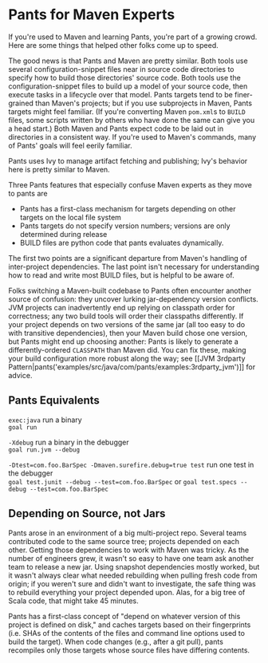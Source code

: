 Pants for Maven Experts
=======================

If you're used to Maven and learning Pants, you're part of a growing
crowd. Here are some things that helped other folks come up to speed.

The good news is that Pants and Maven are pretty similar. Both tools use
several configuration-snippet files near in source code directories to
specify how to build those directories' source code. Both tools use the
configuration-snippet files to build up a model of your source code,
then execute tasks in a lifecycle over that model. Pants targets tend to
be finer-grained than Maven's projects; but if you use subprojects in
Maven, Pants targets might feel familiar. (If you're converting Maven
`pom.xml`s to `BUILD` files, <a pantsref="setup_mvn2pants">some scripts written by others who
have done the same</a> can give you a head start.)
Both Maven and Pants expect code to be laid out in directories in a consistent way. If you're used
to Maven's commands, many of Pants' goals will feel eerily familiar.

Pants uses Ivy to manage artifact fetching and publishing; Ivy's
behavior here is pretty similar to Maven.

Three Pants features that especially confuse Maven experts as they move
to pants are

-   Pants has a first-class mechanism for targets depending on other
    targets on the local file system
-   Pants targets do not specify version numbers; versions are only
    determined during release
-   BUILD files are python code that pants evaluates dynamically.

The first two points are a significant departure from Maven's handling
of inter-project dependencies. The last point isn't necessary for
understanding how to read and write most BUILD files, but is helpful to
be aware of.

Folks switching a Maven-built codebase to Pants often encounter another
source of confusion: they uncover lurking jar-dependency version
conflicts. JVM projects can inadvertently end up relying on classpath
order for correctness; any two build tools will order their classpaths
differently. If your project depends on two versions of the same jar
(all too easy to do with transitive dependencies), then your Maven build
chose one version, but Pants might end up choosing another: Pants is
likely to generate a differently-ordered `CLASSPATH` than Maven did. You
can fix these, making your build configuration more robust along the
way; see
[[JVM 3rdparty Pattern|pants('examples/src/java/com/pants/examples:3rdparty_jvm')]]
for advice.

Pants Equivalents
-----------------

`exec:java` run a binary<br>
`goal run`

`-Xdebug` run a binary in the debugger<br>
`goal run.jvm --debug`

`-Dtest=com.foo.BarSpec -Dmaven.surefire.debug=true test` run one test in the debugger<br>
`goal test.junit --debug --test=com.foo.BarSpec` or
`goal test.specs --debug --test=com.foo.BarSpec`

Depending on Source, not Jars
-----------------------------

Pants arose in an environment of a big multi-project repo. Several teams
contributed code to the same source tree; projects depended on each
other. Getting those dependencies to work with Maven was tricky. As the
number of engineers grew, it wasn't so easy to have one team ask another
team to release a new jar. Using snapshot dependencies mostly worked,
but it wasn't always clear what needed rebuilding when pulling fresh
code from origin; if you weren't sure and didn't want to investigate,
the safe thing was to rebuild everything your project depended upon.
Alas, for a big tree of Scala code, that might take 45 minutes.

Pants has a first-class concept of "depend on whatever version of this
project is defined on disk," and caches targets based on their
fingerprints (i.e. SHAs of the contents of the files and command line
options used to build the target). When code changes (e.g., after a git
pull), pants recompiles only those targets whose source files have
differing contents.

